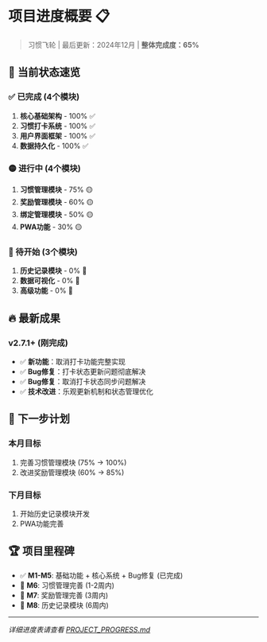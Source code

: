 # 项目进度概要 📋

> 习惯飞轮 | 最后更新：2024年12月 | **整体完成度：65%**

## 🎯 当前状态速览

### ✅ 已完成 (4个模块)
1. **核心基础架构** - 100% ✅
2. **习惯打卡系统** - 100% ✅
3. **用户界面框架** - 100% ✅
4. **数据持久化** - 100% ✅

### 🟡 进行中 (4个模块)
1. **习惯管理模块** - 75% 🟡
2. **奖励管理模块** - 60% 🟡
3. **绑定管理模块** - 50% 🟡
4. **PWA功能** - 30% 🟡

### 🔴 待开始 (3个模块)
1. **历史记录模块** - 0% 🔴
2. **数据可视化** - 0% 🔴
3. **高级功能** - 0% 🔴

## 🔥 最新成果

### v2.7.1+ (刚完成)
- ✅ **新功能**：取消打卡功能完整实现
- ✅ **Bug修复**：打卡状态更新问题彻底解决
- ✅ **Bug修复**：取消打卡状态同步问题解决
- ✅ **技术改进**：乐观更新机制和状态管理优化

## 📅 下一步计划

### 本月目标
1. 完善习惯管理模块 (75% → 100%)
2. 改进奖励管理模块 (60% → 85%)

### 下月目标
1. 开始历史记录模块开发
2. PWA功能完善

## 🏆 项目里程碑

- ✅ **M1-M5**: 基础功能 + 核心系统 + Bug修复 (已完成)
- 🎯 **M6**: 习惯管理完善 (1-2周内)
- 🎯 **M7**: 奖励管理完善 (3周内)
- 🎯 **M8**: 历史记录模块 (6周内)

---
*详细进度表请查看 [PROJECT_PROGRESS.md](./PROJECT_PROGRESS.md)* 